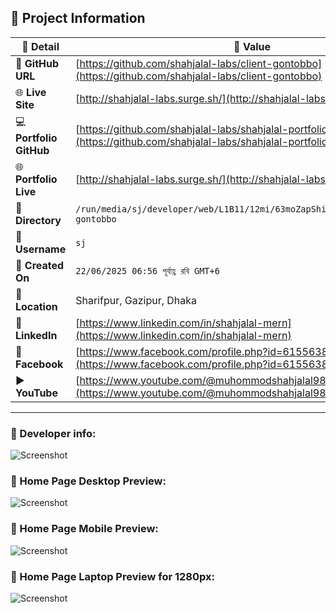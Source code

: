 ## 📂 Project Information

| 📝 **Detail**           | 📌 **Value**                                                                                                     |
| ----------------------- | ---------------------------------------------------------------------------------------------------------------- |
| 🔗 **GitHub URL**       | [https://github.com/shahjalal-labs/client-gontobbo](https://github.com/shahjalal-labs/client-gontobbo)           |
| 🌐 **Live Site**        | [http://shahjalal-labs.surge.sh/](http://shahjalal-labs.surge.sh/)                                               |
| 💻 **Portfolio GitHub** | [https://github.com/shahjalal-labs/shahjalal-portfolio](https://github.com/shahjalal-labs/shahjalal-portfolio)   |
| 🌐 **Portfolio Live**   | [http://shahjalal-labs.surge.sh/](http://shahjalal-labs.surge.sh/)                                               |
| 📁 **Directory**        | `/run/media/sj/developer/web/L1B11/12mi/63moZapShift1/gontobbo/client-gontobbo`                                  |
| 👤 **Username**         | `sj`                                                                                                             |
| 📅 **Created On**       | `22/06/2025 06:56 পূর্বাহ্ণ রবি GMT+6`                                                                           |
| 📍 **Location**         | Sharifpur, Gazipur, Dhaka                                                                                        |
| 💼 **LinkedIn**         | [https://www.linkedin.com/in/shahjalal-mern](https://www.linkedin.com/in/shahjalal-mern)                         |
| 📘 **Facebook**         | [https://www.facebook.com/profile.php?id=61556383702555](https://www.facebook.com/profile.php?id=61556383702555) |
| ▶️ **YouTube**          | [https://www.youtube.com/@muhommodshahjalal9811](https://www.youtube.com/@muhommodshahjalal9811)                 |

---

### 🙍 Developer info:

![Screenshot](src/assets/screenshots/ss-10-27-08-AM_28-06-25.png)

### 📝 Home Page Desktop Preview:

![Screenshot](src/assets/screenshots/preview/desktopPreview.png)

<!-- ![Screenshot](src/assets/screenshots/ss-10-18-55-AM_28-06-25.png) -->

<!-- ![Screenshot](src/assets/screenshots/ss-10-19-51-AM_28-06-25.png) -->
<!---->
<!-- ![Screenshot](src/assets/screenshots/ss-10-24-03-AM_28-06-25.png) -->
<!---->
<!-- ![Screenshot](src/assets/screenshots/ss-10-24-25-AM_28-06-25.png) -->
<!---->
<!-- ![Screenshot](src/assets/screenshots/ss-10-24-49-AM_28-06-25.png) -->
<!---->
<!-- ![Screenshot](src/assets/screenshots/ss-10-25-39-AM_28-06-25.png) -->

### 📝 Home Page Mobile Preview:

<!-- ![Screenshot](src/assets/screenshots/ss-10-41-19-AM_28-06-25.png) -->
<!---->
<!-- ![Screenshot](src/assets/screenshots/ss-10-46-00-AM_28-06-25.png) -->
<!---->
<!-- ![Screenshot](src/assets/screenshots/ss-10-46-22-AM_28-06-25.png) -->
<!---->
<!-- ![Screenshot](src/assets/screenshots/ss-10-46-48-AM_28-06-25.png) -->
<!---->
<!-- ![Screenshot](src/assets/screenshots/ss-10-47-08-AM_28-06-25.png) -->
<!---->
<!-- ![Screenshot](src/assets/screenshots/ss-10-47-26-AM_28-06-25.png) -->
<!---->
<!-- ![Screenshot](src/assets/screenshots/ss-10-47-44-AM_28-06-25.png) -->

![Screenshot](src/assets/screenshots/preview/mobilePreview.png)

### 📝 Home Page Laptop Preview for 1280px:

<!-- ![Screenshot](src/assets/screenshots/ss-11-26-15-AM_28-06-25.png) -->
<!---->
<!-- ![Screenshot](src/assets/screenshots/ss-11-26-35-AM_28-06-25.png) -->
<!---->
<!-- ![Screenshot](src/assets/screenshots/ss-11-26-58-AM_28-06-25.png) -->
<!---->
<!-- ![Screenshot](src/assets/screenshots/ss-11-27-22-AM_28-06-25.png) -->
<!---->
<!-- ![Screenshot](src/assets/screenshots/ss-11-27-45-AM_28-06-25.png) -->

![Screenshot](src/assets/screenshots/preview/laptopPreview.png)
